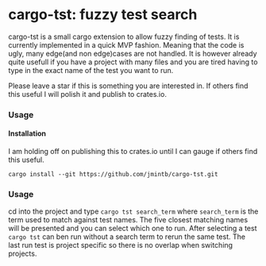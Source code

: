 # cargo-tst: fuzzy test search

cargo-tst is a small cargo extension to allow fuzzy finding of tests. It is currently implemented in a quick MVP fashion. Meaning that the code is ugly, many edge(and non edge)cases
 are not handled. It is however already quite usefull if you have a project with many files and you are tired having to type in the exact name of the test you want to run.

Please leave a star if this is something you are interested in. If others find this useful I will polish it and publish to crates.io. 

### Usage

#### Installation

I am holding off on publishing this to crates.io until I can gauge if others find this useful.

`cargo install --git https://github.com/jmintb/cargo-tst.git`

### Usage

cd into the project and type `cargo tst search_term` where `search_term` is the term used to match against test names.
The five closest matching names will be presented and you can select which one to run. After selecting a test `cargo tst` can
ben run without a search term to rerun the same test. The last run test is project specific so there is no overlap when switching projects.



